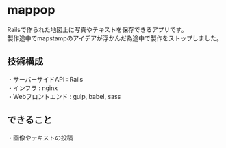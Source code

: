 # mappop
Railsで作られた地図上に写真やテキストを保存できるアプリです。  
製作途中でmapstampのアイデアが浮かんだ為途中で製作をストップしました。   

## 技術構成
・サーバーサイドAPI : Rails  
・インフラ : nginx  
・Webフロントエンド : gulp, babel, sass  

## できること
・画像やテキストの投稿  
